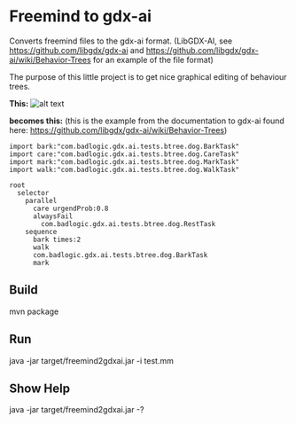 # Freemind to gdx-ai
Converts freemind files to the gdx-ai format. (LibGDX-AI, see https://github.com/libgdx/gdx-ai and https://github.com/libgdx/gdx-ai/wiki/Behavior-Trees for an example of the file format)

The purpose of this little project is to get nice graphical editing of behaviour trees.

**This:**
![alt text][freemind1]

**becomes this:** (this is the example from the documentation to gdx-ai found here: https://github.com/libgdx/gdx-ai/wiki/Behavior-Trees)

```
import bark:"com.badlogic.gdx.ai.tests.btree.dog.BarkTask"
import care:"com.badlogic.gdx.ai.tests.btree.dog.CareTask"
import mark:"com.badlogic.gdx.ai.tests.btree.dog.MarkTask"
import walk:"com.badlogic.gdx.ai.tests.btree.dog.WalkTask"

root
  selector
    parallel
      care urgendProb:0.8
      alwaysFail
        com.badlogic.gdx.ai.tests.btree.dog.RestTask
    sequence
      bark times:2
      walk
      com.badlogic.gdx.ai.tests.btree.dog.BarkTask
      mark
```

## Build
mvn package

## Run
java -jar target/freemind2gdxai.jar -i test.mm

## Show Help
java -jar target/freemind2gdxai.jar -?



[freemind1]: https://raw.githubusercontent.com/klaus7/freemind2gdxai/master/doc/freemind1.png "FreeMind Screenshot"
